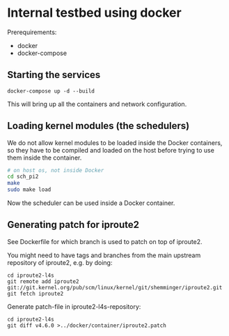 # Internal testbed using docker

Prerequirements:
* docker
* docker-compose

## Starting the services

`docker-compose up -d --build`

This will bring up all the containers and network configuration.

## Loading kernel modules (the schedulers)

We do not allow kernel modules to be loaded inside the Docker containers,
so they have to be compiled and loaded on the host before trying to use
them inside the container.

```bash
# on host os, not inside Docker
cd sch_pi2
make
sudo make load
```

Now the scheduler can be used inside a Docker container.

## Generating patch for iproute2

See Dockerfile for which branch is used to patch on top of iproute2.

You might need to have tags and branches from the main upstream
repository of iproute2, e.g. by doing:

```
cd iproute2-l4s
git remote add iproute2 git://git.kernel.org/pub/scm/linux/kernel/git/shemminger/iproute2.git
git fetch iproute2
```

Generate patch-file in iproute2-l4s-repository:

```
cd iproute2-l4s
git diff v4.6.0 >../docker/container/iproute2.patch
```
